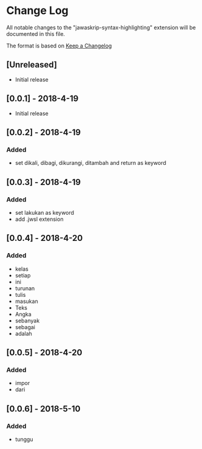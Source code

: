 # Change Log
All notable changes to the "jawaskrip-syntax-highlighting" extension will be documented in this file.

The format is based on [Keep a Changelog](http://keepachangelog.com/en/1.0.0/)

## [Unreleased]
- Initial release

## [0.0.1] - 2018-4-19
- Initial release

## [0.0.2] - 2018-4-19
### Added
- set dikali, dibagi, dikurangi, ditambah and return as keyword

## [0.0.3] - 2018-4-19
### Added
- set lakukan as keyword
- add .jwsl extension

## [0.0.4] - 2018-4-20
### Added
- kelas
- setiap
- ini
- turunan
- tulis
- masukan
- Teks
- Angka
- sebanyak
- sebagai
- adalah

## [0.0.5] - 2018-4-20
### Added
- impor
- dari


## [0.0.6] - 2018-5-10
### Added
- tunggu
